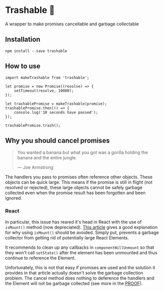 # Trashable :put_litter_in_its_place:
A wrapper to make promises cancellable and garbage collectable

## Installation

```
npm install --save trashable
```

## How to use

```
import makeTrashable from 'trashable';

let promise = new Promise((resolve) => {
    setTimeout(resolve, 10000);
});

let trashablePromise = makeTrashable(promise);
trashablePromise.then(() => {
    console.log('10 seconds have passed');
});

trashablePromise.trash();
```

## Why you should cancel promises
> You wanted a banana but what you got was a gorilla holding the banana and the entire jungle.
>
>  — Joe Armstrong

The handlers you pass to promises often reference other objects. These objects can be quick large. This means if the promise is still in flight (not resolved or rejected), these large objects cannot be safely garbage collected even when the promise result has been forgotten and been ignored.

### React

In particular, this issue has reared it's head in React with the use of `isMount()` method (now depreciated). [This article](https://reactjs.org/blog/2015/12/16/ismounted-antipattern.html) gives a good explanation for why using `isMount()` should be avoided. Simply put, prevents a garbage collector from getting rid of potentially large React Elements.

It recommends to clean up any callbacks in `componentWillUnmount` so that they won't call `setState()` after the element has been unmounted and thus continue to reference the Element.

Unfortunately, this is not that easy if promises are used and the solution it provides in that article actually doesn't solve the garbage collection problem. The cancel method does nothing to deference the handlers and the Element will not be garbage collected (see more in the [PROOF](PROOF.md)).
